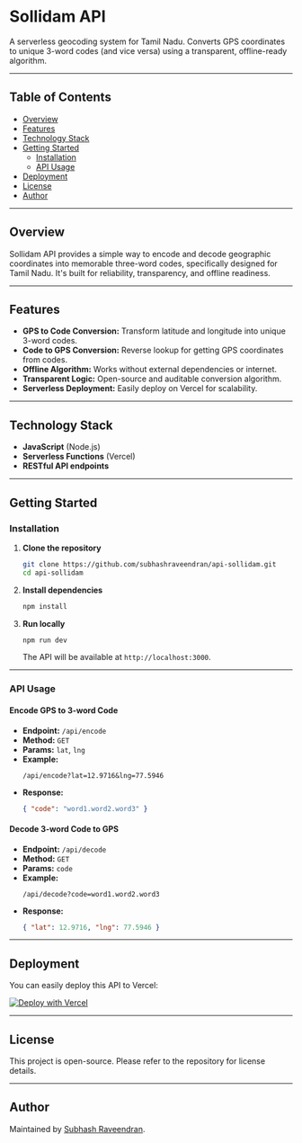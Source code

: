 # Sollidam API

A serverless geocoding system for Tamil Nadu. Converts GPS coordinates to unique 3-word codes (and vice versa) using a transparent, offline-ready algorithm.

---

## Table of Contents

- [Overview](#overview)
- [Features](#features)
- [Technology Stack](#technology-stack)
- [Getting Started](#getting-started)
  - [Installation](#installation)
  - [API Usage](#api-usage)
- [Deployment](#deployment)
- [License](#license)
- [Author](#author)

---

## Overview

Sollidam API provides a simple way to encode and decode geographic coordinates into memorable three-word codes, specifically designed for Tamil Nadu. It's built for reliability, transparency, and offline readiness.

---

## Features

- **GPS to Code Conversion:** Transform latitude and longitude into unique 3-word codes.
- **Code to GPS Conversion:** Reverse lookup for getting GPS coordinates from codes.
- **Offline Algorithm:** Works without external dependencies or internet.
- **Transparent Logic:** Open-source and auditable conversion algorithm.
- **Serverless Deployment:** Easily deploy on Vercel for scalability.

---

## Technology Stack

- **JavaScript** (Node.js)
- **Serverless Functions** (Vercel)
- **RESTful API endpoints**

---

## Getting Started

### Installation

1. **Clone the repository**
    ```bash
    git clone https://github.com/subhashraveendran/api-sollidam.git
    cd api-sollidam
    ```

2. **Install dependencies**
    ```bash
    npm install
    ```

3. **Run locally**
    ```bash
    npm run dev
    ```
    The API will be available at `http://localhost:3000`.

---

### API Usage

#### Encode GPS to 3-word Code

- **Endpoint:** `/api/encode`
- **Method:** `GET`
- **Params:** `lat`, `lng`
- **Example:**  
    ```
    /api/encode?lat=12.9716&lng=77.5946
    ```
- **Response:**  
    ```json
    { "code": "word1.word2.word3" }
    ```

#### Decode 3-word Code to GPS

- **Endpoint:** `/api/decode`
- **Method:** `GET`
- **Params:** `code`
- **Example:**  
    ```
    /api/decode?code=word1.word2.word3
    ```
- **Response:**  
    ```json
    { "lat": 12.9716, "lng": 77.5946 }
    ```

---

## Deployment

You can easily deploy this API to Vercel:

[![Deploy with Vercel](https://vercel.com/button)](https://vercel.com/import/project?template=https://github.com/subhashraveendran/api-sollidam)

---

## License

This project is open-source. Please refer to the repository for license details.

---

## Author

Maintained by [Subhash Raveendran](https://github.com/subhashraveendran).
